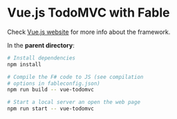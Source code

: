 # Vue.js TodoMVC with Fable

Check [Vue.js website](https://vuejs.org/)
for more info about the framework.

In the **parent directory**:

```bash
# Install dependencies
npm install

# Compile the F# code to JS (see compilation
# options in fableconfig.json)
npm run build -- vue-todomvc

# Start a local server an open the web page
npm run start -- vue-todomvc
```